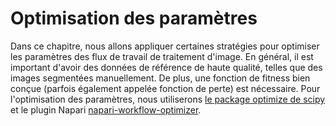 # Optimisation des paramètres

Dans ce chapitre, nous allons appliquer certaines stratégies pour optimiser les paramètres des flux de travail de traitement d'image.
En général, il est important d'avoir des données de référence de haute qualité, telles que des images segmentées manuellement.
De plus, une fonction de fitness bien conçue (parfois également appelée fonction de perte) est nécessaire.
Pour l'optimisation des paramètres, nous utiliserons [le package optimize de scipy](https://docs.scipy.org/doc/scipy/reference/optimize.html) et le plugin Napari [napari-workflow-optimizer](https://github.com/haesleinhuepf/napari-workflow-optimizer).
